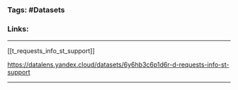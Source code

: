### Tags: #Datasets 
### Links:
___
[[t_requests_info_st_support]]

https://datalens.yandex.cloud/datasets/6y6hb3c6p1d6r-d-requests-info-st-support
___
